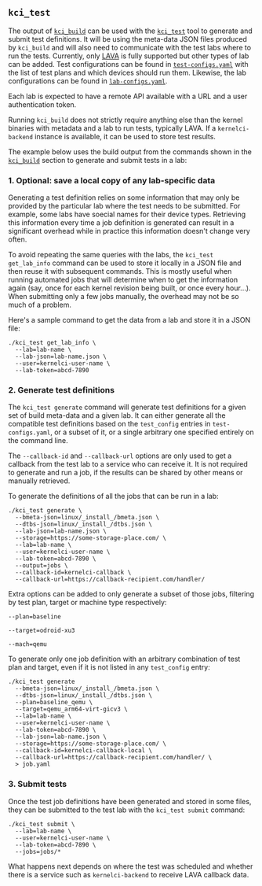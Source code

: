## `kci_test`

The output of [`kci_build`](kci_build.md) can be used with the
[`kci_test`](https://github.com/kernelci/kernelci-core/blob/master/kci_test)
tool to generate and submit test definitions.  It will be using the meta-data
JSON files produced by `kci_build` and will also need to communicate with the
test labs where to run the tests.  Currently, only
[LAVA](https://www.lavasoftware.org/) is fully supported but other types of lab
can be added.  Test configurations can be found in
[`test-configs.yaml`](https://github.com/kernelci/kernelci-core/blob/master/test-configs.yaml)
with the list of test plans and which devices should run them.  Likewise, the
lab configurations can be found in
[`lab-configs.yaml`](https://github.com/kernelci/kernelci-core/blob/master/lab-configs.yaml).

Each lab is expected to have a remote API available with a URL and a user
authentication token.

Running `kci_build` does not strictly require anything else than the kernel
binaries with metadata and a lab to run tests, typically LAVA.  If a
`kernelci-backend` instance is available, it can be used to store test results.

The example below uses the build output from the commands shown in the
[`kci_build`](kci_build.md) section to generate and submit tests in a lab:

### 1. Optional: save a local copy of any lab-specific data

Generating a test definition relies on some information that may only be
provided by the particular lab where the test needs to be submitted.  For
example, some labs have soecial names for their device types.  Retrieving this
information every time a job definition is generated can result in a
significant overhead while in practice this information doesn't change very
often.

To avoid repeating the same queries with the labs, the `kci_test get_lab_info`
command can be used to store it locally in a JSON file and then reuse it with
subsequent commands.  This is mostly useful when running automated jobs that
will determine when to get the information again (say, once for each kernel
revision being built, or once every hour...).  When submitting only a few jobs
manually, the overhead may not be so much of a problem.

Here's a sample command to get the data from a lab and store it in a JSON file:

```
./kci_test get_lab_info \
  --lab=lab-name \
  --lab-json=lab-name.json \
  --user=kernelci-user-name \
  --lab-token=abcd-7890
```

### 2. Generate test definitions

The `kci_test generate` command will generate test definitions for a given set
of build meta-data and a given lab.  It can either generate all the compatible
test definitions based on the `test_config` entries in `test-configs.yaml`, or
a subset of it, or a single arbitrary one specified entirely on the command
line.

The `--callback-id` and `--callback-url` options are only used to get a
callback from the test lab to a service who can receive it.  It is not required
to generate and run a job, if the results can be shared by other means or
manually retrieved.

To generate the definitions of all the jobs that can be run in a lab:

```
./kci_test generate \
  --bmeta-json=linux/_install_/bmeta.json \
  --dtbs-json=linux/_install_/dtbs.json \
  --lab-json=lab-name.json \
  --storage=https://some-storage-place.com/ \
  --lab=lab-name \
  --user=kernelci-user-name \
  --lab-token=abcd-7890 \
  --output=jobs \
  --callback-id=kernelci-callback \
  --callback-url=https://callback-recipient.com/handler/
```

Extra options can be added to only generate a subset of those jobs, filtering
by test plan, target or machine type respectively:

```
--plan=baseline
```

```
--target=odroid-xu3
```

```
--mach=qemu
```

To generate only one job definition with an arbitrary combination of test plan
and target, even if it is not listed in any `test_config` entry:

```
./kci_test generate
  --bmeta-json=linux/_install_/bmeta.json \
  --dtbs-json=linux/_install_/dtbs.json \
  --plan=baseline_qemu \
  --target=qemu_arm64-virt-gicv3 \
  --lab=lab-name \
  --user=kernelci-user-name \
  --lab-token=abcd-7890 \
  --lab-json=lab-name.json \
  --storage=https://some-storage-place.com/ \
  --callback-id=kernelci-callback-local \
  --callback-url=https://callback-recipient.com/handler/ \
  > job.yaml
```

### 3. Submit tests

Once the test job definitions have been generated and stored in some files,
they can be submitted to the test lab with the `kci_test submit` command:

```
./kci_test submit \
  --lab=lab-name \
  --user=kernelci-user-name \
  --lab-token=abcd-7890 \
  --jobs=jobs/*
```

What happens next depends on where the test was scheduled and whether there is
a service such as `kernelci-backend` to receive LAVA callback data.
